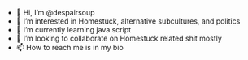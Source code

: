- 👋 Hi, I’m @despairsoup
- 👀 I’m interested in Homestuck, alternative subcultures, and politics
- 🌱 I’m currently learning java script
- 💞️ I’m looking to collaborate on Homestuck related shit mostly
- 📫 How to reach me is in my bio
